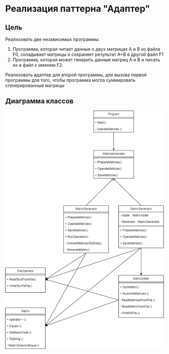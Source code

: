 # Реализация паттерна "Адаптер"

## Цель

Реализовать две независимых программы:
 1. Программа, которая читает данные о двух матрицах А и В из файла F0, складывает матрицы и сохраняет результат А+В в другой файл F1
 2. Программа, которая может генерить данные матриц А и В и писать их в файл с именем F2.
 
Реализовать адаптер для второй программы, для вызова первой программы для того, чтобы программа могла суммировать сгенерированные матрицы

## Диаграмма классов

![Диаграмма классов](https://raw.githubusercontent.com/TimeToRave/AdapterPattern/main/ClassDiagram.png)

